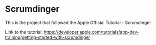 # Scrumdinger
This is the project that followed the Apple Official Tutorial - Scrumdinger

Link to the tutorial: https://developer.apple.com/tutorials/app-dev-training/getting-started-with-scrumdinger
